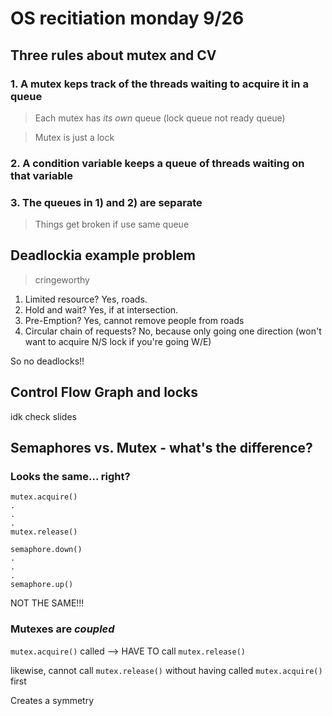 # OS recitiation monday 9/26

## Three rules about mutex and CV

### 1. A mutex keps track of the threads waiting to acquire it in a queue

> Each mutex has *its own* queue (lock queue not ready queue)

> Mutex is just a lock

### 2. A condition variable keeps a queue of threads waiting on that variable

### 3. The queues in 1) and 2) are separate

> Things get broken if use same queue 

## Deadlockia example problem

> cringeworthy

1. Limited resource? Yes, roads.
2. Hold and wait? Yes, if at intersection.
3. Pre-Emption? Yes, cannot remove people from roads
4. Circular chain of requests? No, because only going one direction (won't want to acquire N/S lock if you're going W/E)

So no deadlocks!!

## Control Flow Graph and locks

idk check slides

## Semaphores vs. Mutex - what's the difference?

### Looks the same... right?

```
mutex.acquire()
.
.
.
mutex.release()
```


```
semaphore.down()
.
.
.
semaphore.up()
```
NOT THE SAME!!!

### Mutexes are *coupled*

`mutex.acquire()` called --> HAVE TO call `mutex.release()`

likewise, cannot call `mutex.release()` without having called `mutex.acquire()` first

Creates a symmetry
